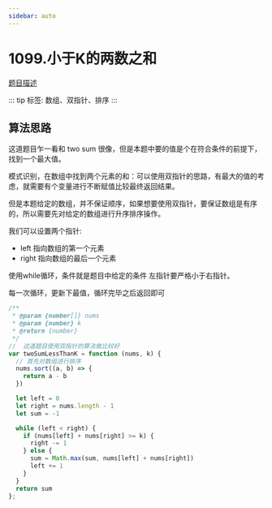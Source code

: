 ```yaml
---
sidebar: auto
---
```


# 1099.小于K的两数之和
[题目描述](https://leetcode.cn/problems/two-sum-less-than-k/)

::: tip
标签: 数组、双指针、排序
:::

## 算法思路

这道题目乍一看和 two sum 很像，但是本题中要的值是个在符合条件的前提下，找到一个最大值。

模式识别，在数组中找到两个元素的和：可以使用双指针的思路，有最大的值的考虑，就需要有个变量进行不断赋值比较最终返回结果。

但是本题给定的数组，并不保证顺序，如果想要使用双指针，要保证数组是有序的，所以需要先对给定的数组进行升序排序操作。

我们可以设置两个指针:
- left 指向数组的第一个元素
- right 指向数组的最后一个元素

使用while循环，条件就是题目中给定的条件 左指针要严格小于右指针。

每一次循环，更新下最值，循环完毕之后返回即可

```js
/**
 * @param {number[]} nums
 * @param {number} k
 * @return {number}
 */
//  这道题目使用双指针的算法做比较好
var twoSumLessThanK = function (nums, k) {
  // 首先对数组进行排序
  nums.sort((a, b) => {
    return a - b
  })

  let left = 0
  let right = nums.length - 1
  let sum = -1

  while (left < right) {
    if (nums[left] + nums[right] >= k) {
      right -= 1
    } else {
      sum = Math.max(sum, nums[left] + nums[right])
      left += 1
    }
  }
  return sum
};
```







